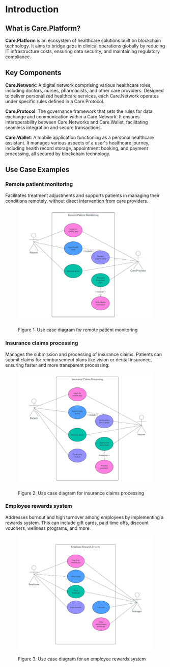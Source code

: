 # Introduction

## What is Care.Platform?

**Care.Platform** is an ecosystem of healthcare solutions built on blockchain technology. It aims to bridge gaps in clinical operations globally by reducing IT infrastructure costs, ensuring data security, and maintaining regulatory compliance.

## **Key Components**

**Care.Network**: A digital network comprising various healthcare roles, including doctors, nurses, pharmacists, and other care providers. Designed to deliver personalized healthcare services, each Care.Network operates under specific rules defined in a Care.Protocol.

**Care.Protocol**: The governance framework that sets the rules for data exchange and communication within a Care.Network. It ensures interoperability between Care.Networks and Care.Wallet, facilitating seamless integration and secure transactions.

**Care.Wallet**: A mobile application functioning as a personal healthcare assistant. It manages various aspects of a user's healthcare journey, including health record storage, appointment booking, and payment processing, all secured by blockchain technology.

## Use Case Examples

### Remote patient monitoring

Facilitates treatment adjustments and supports patients in managing their conditions remotely, without direct intervention from care providers.

<figure><img src="../.gitbook/assets/remote-patient-monitoring-diagram.png" alt="remote-patient-monitoring-use-case"><figcaption><p>Figure 1: Use case diagram for remote patient monitoring</p></figcaption></figure>

### Insurance claims processing

Manages the submission and processing of insurance claims. Patients can submit claims for reimbursement plans like vision or dental insurance, ensuring faster and more transparent processing.

<figure><img src="../.gitbook/assets/insurance-claims-processing.png" alt="insurance-claims-processing-use-case"><figcaption><p>Figure 2: Use case diagram for insurance claims processing</p></figcaption></figure>

### Employee rewards system

Addresses burnout and high turnover among employees by implementing a rewards system. This can include gift cards, paid time offs, discount vouchers, wellness programs, and more.

<figure><img src="../.gitbook/assets/employee-rewards-system.png" alt="employee-rewards-system-use-case"><figcaption><p>Figure 3: Use case diagram for an employee rewards system</p></figcaption></figure>



